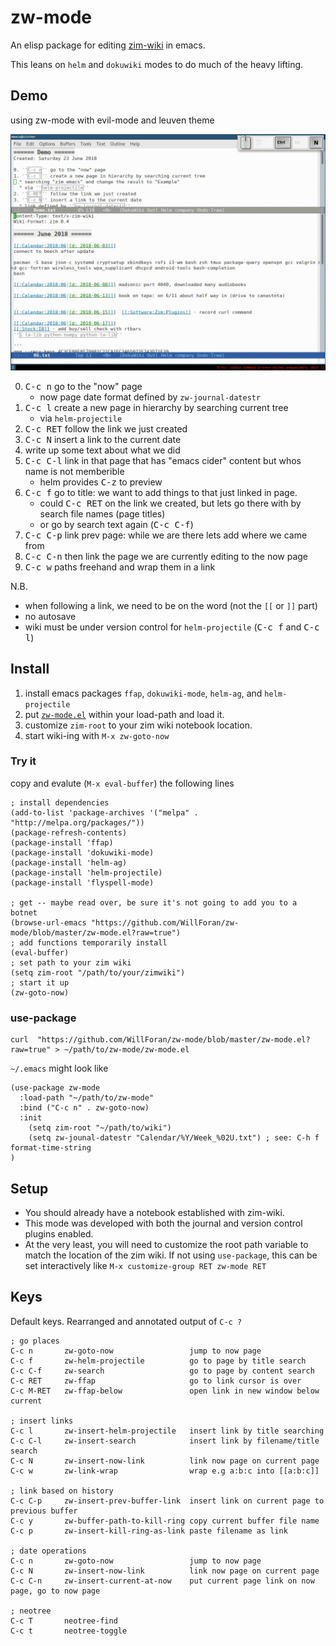 # zw-mode
An elisp package for editing [zim-wiki](http://zim-wiki.org) in emacs.

This leans on `helm` and `dokuwiki` modes to do much of the heavy lifting.
## Demo
using zw-mode with evil-mode and leuven theme

![demo gif](demo.gif?raw=true) 

  0. <kbd>C-c n</kbd> go to the "now" page
     * now page date format defined by `zw-journal-datestr`
  1. <kbd>C-c l</kbd> create a new page in hierarchy by searching current tree 
     * via `helm-projectile`
  2. <kbd>C-c RET</kbd> follow the link we just created
  3. <kbd>C-c N</kbd> insert a link to the current date 
  4. write up some text about what we did
  5. <kbd>C-c C-l</kbd> link in that page that has "emacs cider" content but whos name is not memberible
     * helm provides <kbd>C-z</kbd> to preview
  6. <kbd>C-c f</kbd> go to title: we want to add things to that just linked in page.
     * could <kbd>C-c RET</kbd> on the link we created, but lets go there with by search file names (page titles)
     * or go by search text again (<kbd>C-c C-f</kbd>)
  7. <kbd>C-c C-p</kbd> link prev page: while we are there lets add where we came from
  8. <kbd>C-c C-n</kbd> then link the page we are currently editing to the now page
  9. <kbd>C-c w</kbd> paths freehand and wrap them in a link

N.B.
  * when following a link, we need to be on the word (not the `[[` or `]]` part)
  * no autosave
  * wiki must be under version control for `helm-projectile` (<kbd>C-c f</kbd> and <kbd>C-c l</kbd>)

## Install
1. install emacs packages `ffap`, `dokuwiki-mode`, `helm-ag`, and `helm-projectile`
2. put [`zw-mode.el`](zw-mode.el?raw=true) within your load-path and load it.
3. customize `zim-root` to your zim wiki notebook location.
4. start wiki-ing with `M-x zw-goto-now`


### Try it 
copy and evalute (`M-x eval-buffer`) the following lines
```elisp
; install dependencies
(add-to-list 'package-archives '("melpa" . "http://melpa.org/packages/"))
(package-refresh-contents)
(package-install 'ffap)
(package-install 'dokuwiki-mode)
(package-install 'helm-ag)
(package-install 'helm-projectile) 
(package-install 'flyspell-mode) 

; get -- maybe read over, be sure it's not going to add you to a botnet
(browse-url-emacs "https://github.com/WillForan/zw-mode/blob/master/zw-mode.el?raw=true")
; add functions temporarily install
(eval-buffer)
; set path to your zim wiki
(setq zim-root "/path/to/your/zimwiki")
; start it up
(zw-goto-now)
```

### use-package 
```
curl  "https://github.com/WillForan/zw-mode/blob/master/zw-mode.el?raw=true" > ~/path/to/zw-mode/zw-mode.el
```

`~/.emacs` might look like

```elisp
(use-package zw-mode
  :load-path "~/path/to/zw-mode"
  :bind ("C-c n" . zw-goto-now)
  :init 
    (setq zim-root "~/path/to/wiki")
    (setq zw-jounal-datestr "Calendar/%Y/Week_%02U.txt") ; see: C-h f format-time-string
)
```


## Setup

 * You should already have a notebook established with zim-wiki. 
 * This mode was developed with both the journal and version control plugins enabled.
 * At the very least, you will need to customize the root path variable to match the location of the zim wiki. If not using `use-package`, this can be set interactively like `M-x customize-group RET zw-mode RET`

## Keys
Default keys. Rearranged and annotated output of `C-c ?`

```
; go places
C-c n		zw-goto-now                 jump to now page
C-c f		zw-helm-projectile          go to page by title search
C-c C-f		zw-search                   go to page by content search
C-c RET		zw-ffap                     go to link cursor is over
C-c M-RET	zw-ffap-below               open link in new window below current

; insert links
C-c l		zw-insert-helm-projectile   insert link by title searching
C-c C-l		zw-insert-search            insert link by filename/title search
C-c N		zw-insert-now-link          link now page on current page
C-c w		zw-link-wrap                wrap e.g a:b:c into [[a:b:c]]

; link based on history
C-c C-p		zw-insert-prev-buffer-link  insert link on current page to previous buffer
C-c y		zw-buffer-path-to-kill-ring copy current buffer file name
C-c p		zw-insert-kill-ring-as-link paste filename as link

; date operations
C-c n		zw-goto-now                 jump to now page
C-c N		zw-insert-now-link          link now page on current page
C-c C-n		zw-insert-current-at-now    put current page link on now page, go to now page

; neotree
C-c T		neotree-find
C-c t		neotree-toggle
```
